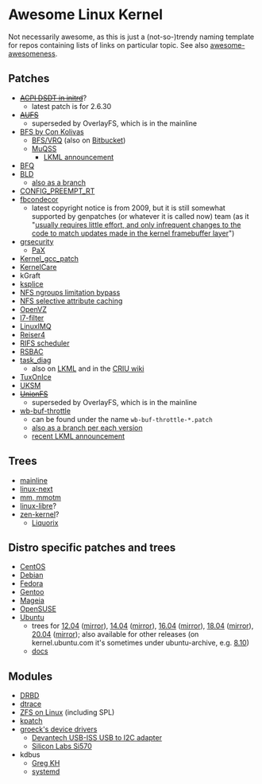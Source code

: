 # Awesome Linux Kernel

Not necessarily awesome, as this is just a (not-so-)trendy naming template for repos containing lists of links on particular topic. See also [awesome-awesomeness](https://github.com/bayandin/awesome-awesomeness).

## Patches
* ~~[ACPI DSDT in initrd](http://gaugusch.at/kernel.shtml)~~?
    * latest patch is for 2.6.30
* ~~[AUFS](http://aufs.sourceforge.net/)~~
    * superseded by OverlayFS, which is in the mainline
* [BFS by Con Kolivas](http://ck.kolivas.org/patches/bfs/)
    * [BFS/VRQ](http://cchalpha.blogspot.ru/) (also on [Bitbucket](https://bitbucket.org/alfredchen/linux-gc))
    * [MuQSS](http://ck.kolivas.org/patches/muqss/)
        * [LKML announcement](https://lkml.org/lkml/2016/10/29/4)
* [BFQ](http://algo.ing.unimo.it/people/paolo/disk_sched/)
* [BLD](https://github.com/rmullick/bld-patches)
    * [also as a branch](https://github.com/rmullick/linux)
* [CONFIG_PREEMPT_RT](https://rt.wiki.kernel.org/index.php/CONFIG_PREEMPT_RT_Patch)
* [fbcondecor](https://gitweb.gentoo.org/proj/linux-patches.git/plain/4200_fbcondecor-3.19.patch?h=4.7)
    * latest copyright notice is from 2009, but it is still somewhat supported by genpatches (or whatever it is called now) team (as it "[usually requires little effort, and only infrequent changes to the code to match updates made in the kernel framebuffer layer](https://github.com/mjanusz/homepage/tree/master/projects/fbcondecor)")
* [grsecurity](https://grsecurity.net/)
    * [PaX](https://pax.grsecurity.net/)
* [Kernel_gcc_patch](https://github.com/graysky2/kernel_gcc_patch)
* [KernelCare](http://patches.kernelcare.com/)
* kGraft
* [ksplice](https://oss.oracle.com/ksplice/software/)
* [NFS ngroups limitation bypass](http://www.frankvm.com/nfs-ngroups/)
* [NFS selective attribute caching](http://www.frankvm.com/nfs-noac/)
* [OpenVZ](http://openvz.org/Main_Page)
* [l7-filter](http://l7-filter.sourceforge.net/)
* [LinuxIMQ](http://www.linuximq.net/)
* [Reiser4](https://reiser4.wiki.kernel.org/index.php/Main_Page)
* [RIFS scheduler](https://code.google.com/p/rifs-scheduler)
* [RSBAC](https://www.rsbac.org/)
* [task_diag](https://github.com/avagin/linux-task-diag)
    * also on [LKML](https://lwn.net/Articles/683371/) and in the [CRIU wiki](https://criu.org/Task-diag)
* [TuxOnIce](https://gitlab.com/nigelcunningham/tuxonice-kernel/-/branches)
* [UKSM](http://kerneldedup.org/en/projects/uksm/)
* ~~[UnionFS](http://unionfs.filesystems.org/)~~
    * superseded by OverlayFS, which is in the mainline
* [wb-buf-throttle](http://brick.kernel.dk/snaps/)
    * can be found under the name `wb-buf-throttle-*.patch`
    * [also as a branch per each version](http://git.kernel.dk/cgit/linux-block/log/?h=wb-buf-throttle-v7)
    * [recent LKML announcement](https://lkml.org/lkml/2016/9/7/418)

## Trees
* [mainline](https://git.kernel.org/cgit/linux/kernel/git/torvalds/linux.git/)
* [linux-next](https://git.kernel.org/cgit/linux/kernel/git/next/linux-next.git/)
* [mm, mmotm](https://git.kernel.org/cgit/linux/kernel/git/mhocko/mm.git/)
* [linux-libre](https://www.fsfla.org/ikiwiki/selibre/linux-libre/)?
* [zen-kernel](https://github.com/zen-kernel/zen-kernel)?
    * [Liquorix](https://liquorix.net/sources/)

## Distro specific patches and trees
* [CentOS](https://git.centos.org/rpms/kernel/branches)
* [Debian](https://anonscm.debian.org/cgit/kernel/linux.git)
* [Fedora](http://pkgs.fedoraproject.org/cgit/rpms/kernel.git)
* [Gentoo](https://gitweb.gentoo.org/proj/linux-patches.git)
* [Mageia](http://svnweb.mageia.org/packages/cauldron/kernel/current/PATCHES/patches/)
* [OpenSUSE](http://kernel.opensuse.org/cgit/kernel)
* [Ubuntu](http://kernel.ubuntu.com/git/ubuntu/linux.git/)
    * trees for [12.04](https://git.launchpad.net/~ubuntu-kernel/ubuntu/+source/linux/+git/precise)
      ([mirror](https://kernel.ubuntu.com/git/ubuntu/ubuntu-precise.git/)),
      [14.04](https://git.launchpad.net/~ubuntu-kernel/ubuntu/+source/linux/+git/trusty)
      ([mirror](https://kernel.ubuntu.com/git/ubuntu/ubuntu-trusty.git/)),
      [16.04](https://git.launchpad.net/~ubuntu-kernel/ubuntu/+source/linux/+git/xenial)
      ([mirror](https://kernel.ubuntu.com/git/ubuntu/ubuntu-xenial.git/)),
      [18.04](https://git.launchpad.net/~ubuntu-kernel/ubuntu/+source/linux/+git/bionic)
      ([mirror](https://kernel.ubuntu.com/git/ubuntu/ubuntu-bionic.git/)),
      [20.04](https://git.launchpad.net/~ubuntu-kernel/ubuntu/+source/linux/+git/focal)
      ([mirror](https://kernel.ubuntu.com/git/ubuntu/ubuntu-focal.git/));
      also available for other releases (on kernel.ubuntu.com it's sometimes under ubuntu-archive, e.g. [8.10](https://kernel.ubuntu.com/git/ubuntu-archive/ubuntu-intrepid.git/))
    * [docs](https://wiki.ubuntu.com/Kernel/Dev/KernelGitGuide)

## Modules
* [DRBD](http://oss.linbit.com/drbd/)
* [dtrace](https://github.com/dtrace4linux/linux)
* [ZFS on Linux](http://zfsonlinux.org/) (including SPL)
* [kpatch](https://github.com/dynup/kpatch)
* [groeck's device drivers](http://roeck-us.net/linux/drivers/)
    * [Devantech USB-ISS USB to I2C adapter](https://github.com/groeck/devantech)
    * [Silicon Labs Si570](https://github.com/groeck/si570)
* kdbus
    * [Greg KH](https://github.com/gregkh/kdbus)
    * [systemd](https://github.com/systemd/kdbus)
